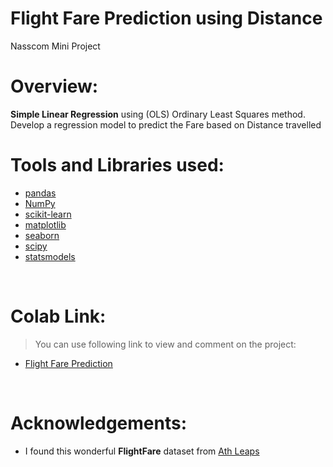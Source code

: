 # Flight Fare Prediction using Distance
Nasscom Mini Project

# Overview: 
**Simple Linear Regression** using (OLS) Ordinary Least Squares method. 
Develop a regression model to predict the Fare based on Distance travelled
</br>

# Tools and Libraries used:

- [pandas](http://pandas.pydata.org/)
- [NumPy](https://numpy.org/)
- [scikit-learn](https://scikit-learn.org/)
- [matplotlib](https://matplotlib.org/)
- [seaborn](https://seaborn.pydata.org/)
- [scipy](https://www.scipy.org/)
- [statsmodels](https://www.statsmodels.org/)

</br>

# Colab Link:

> You can use following link to view and comment on the project:

- [Flight Fare Prediction](https://colab.research.google.com/drive/13NVlNUeI7yvfnWCn34I-dw7YjWpJ8CGB?usp=sharing)

</br>

# Acknowledgements: 

-  I found this wonderful **FlightFare** dataset from [Ath Leaps](https://leapsapp.analyttica.com/)
